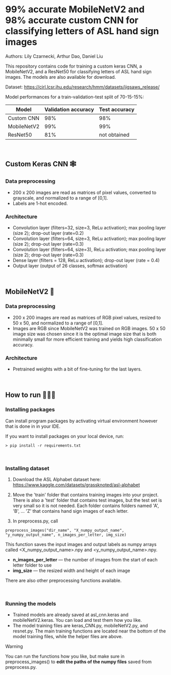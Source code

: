 # 99% accurate MobileNetV2 and 98% accurate custom CNN for classifying letters of ASL hand sign images
Authors: Lily Czarnecki, Arthur Dao, Daniel Liu

This repository contains code for training a custom keras CNN, a MobileNetV2, and a ResNet50 for classifying letters of ASL hand sign images. The models are also available for download. 

Dataset:
https://cirl.lcsr.jhu.edu/research/hmm/datasets/jigsaws_release/

Model performances for a train-validation-test split of 70-15-15%:

Model       |  Validation accuracy |    Test accuracy
------------|----------------------|----------------------
Custom CNN  |         98%          |        98%
MobileNetV2 |         99%          |        99%
ResNet50    |         81%          |    not obtained

<br>

## Custom Keras CNN 🕸️
### Data preprocessing
- 200 x 200 images are read as matrices of pixel values, converted to grayscale, and normalized to a range of [0,1].
- Labels are 1-hot encoded. 

### Architecture
- Convolution layer (filters=32, size=3, ReLu activation); max pooling layer (size 2); drop-out layer (rate=0.2)
- Convolution layer (filters=64, size=3, ReLu activation); max pooling layer (size 2); drop-out layer (rate=0.3)
- Convolution layer (filters=64, size=3), ReLu activation; max pooling layer (size 2); drop-out layer (rate=0.3)
- Dense layer (filters = 128, ReLu activation); drop-out layer (rate = 0.4)
- Output layer (output of 26 classes, softmax activation)

<br>

## MobileNetV2 📱
### Data preprocessing
- 200 x 200 images are read as matrices of RGB pixel values, resized to 50 x 50, and normalized to a range of [0,1].
- Images are RGB since MobileNetV2 was trained on RGB images. 50 x 50 image size was chosen since it is the optimal image size that is both minimally small for more efficient training and yields high classification accuracy.

### Architecture
- Pretrained weights with a bit of fine-tuning for the last layers.

<br>

## How to run 🏃‍♂️‍➡️
### Installing packages
Can install program packages by activating virtual environment however that is done in in your IDE. 

If you want to install packages on your local device, run:
```
> pip install -r requirements.txt
```

<br>

### Installing dataset
1. Download the ASL Alphabet dataset here: https://www.kaggle.com/datasets/grassknoted/asl-alphabet

2. Move the 'train' folder that contains training images into your project. There is also a 'test' folder that contains test images, but the test set is very small so it is not needed. Each folder contains
folders named 'A', 'B', ... 'Z' that contains hand sign images of each letter.

3. In preprocess.py, call
```
preprocess_images("dir_name", "X_numpy_output_name", "y_numpy_output_name", n_images_per_letter, img_size) 
```
This function saves the input images and output labels as numpy arrays called <X_numpy_output_name>.npy and <y_numpy_output_name>.npy. <br>
- **n_images_per_letter**  —  the number of images from the start of each letter folder to use
- **img_size**  —  the resized width and height of each image

There are also other preprocessing functions available.

<br>
 
### Running the models
- Trained models are already saved at asl_cnn.keras and mobileNetV2.keras. You can load and test them how you like.
- The model training files are keras_CNN.py, mobileNetV2.py, and resnet.py. The main training functions are located near the bottom of the model training files, while the helper files are above. <br>

> [!WARNING]
> You can run the functions how you like, but make sure in preprocess_images() to **edit the paths of the numpy files** saved from preprocess.py.
